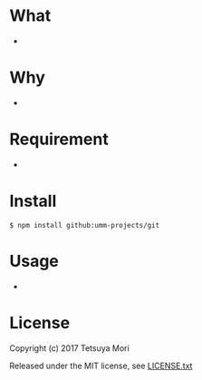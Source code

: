 # What

* 

# Why

* 

# Requirement

* 

# Install

```shell
$ npm install github:umm-projects/git
```

# Usage

* 

# License

Copyright (c) 2017 Tetsuya Mori

Released under the MIT license, see [LICENSE.txt](LICENSE.txt)

